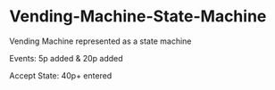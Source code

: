 # Vending-Machine-State-Machine
Vending Machine represented as a state machine


Events:   5p added & 20p added

Accept    State: 40p+ entered
